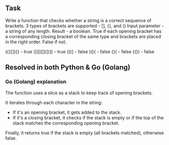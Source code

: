 ## Task

Write a function that checks whether a string is a correct sequence of brackets.
3 types of brackets are supported - [], {}, and ()
Input parameter - a string of any length.
Result - a boolean.
True if each opening bracket has a corresponding closing bracket of the same type and brackets are placed in the right order.
False if not.

({}[]){} - true
([([([])])]) - true
(()] - false
)()( - false
{}( - false
{(}) - false

## Resolved in both Python & Go (Golang)

### Go (Golang) explanation

The function uses a slice as a stack to keep track of opening brackets.

It iterates through each character in the string:
- If it's an opening bracket, it gets added to the stack.
- If it's a closing bracket, it checks if the stack is empty or if the top of the stack matches the corresponding opening bracket.

Finally, it returns true if the stack is empty (all brackets matched), otherwise false.
